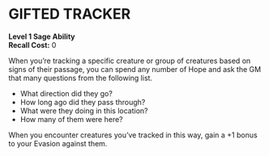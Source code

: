 # GIFTED TRACKER

**Level 1 Sage Ability**  
**Recall Cost:** 0

When you’re tracking a specific creature or group of creatures based on signs of their passage, you can spend any number of Hope and ask the GM that many questions from the following list.

- What direction did they go?
- How long ago did they pass through?
- What were they doing in this location?
- How many of them were here?

When you encounter creatures you’ve tracked in this way, gain a +1 bonus to your Evasion against them.
